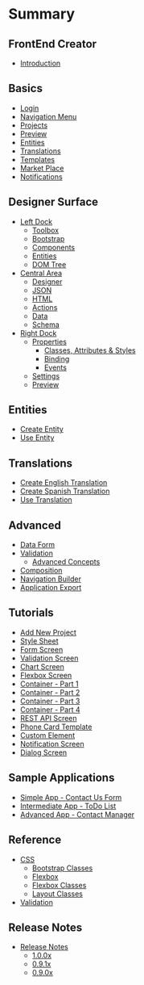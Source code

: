 # Summary

## FrontEnd Creator

* [Introduction](README.md)

## Basics

* [Login](basics/login.md)
* [Navigation Menu](basics/navigation-menu/readme.md)
* [Projects](basics/projects/readme.md)
* [Preview](basics/preview/readme.md)
* [Entities](basics/entities/readme.md)
* [Translations](basics/translations/readme.md)
* [Templates](basics/templates/readme.md)
* [Market Place](basics/market-place/readme.md)
* [Notifications](basics/notifications/readme.md)
<!-- * [User Avatar](basics/user-avatar.md) -->
  <!-- * [Key Concepts](basics/navigation-menu/key-concepts.md) -->
<!-- * [Styles](basics/styles/readme.md) -->
  <!-- * [Key Concepts](basics/styles/key-concepts.md) -->
<!-- * [Scripts](basics/scripts/readme.md) -->
  <!-- * [Key Concepts](basics/scripts/key-concepts.md) -->
  <!-- * [Key Concepts](basics/projects/key-concepts.md) -->
<!-- * [Screens](basics/screens/readme.md) -->
  <!-- * [Key Concepts](basics/screens/key-concepts.md) -->
<!-- * [Custom Elements](basics/custom-elements/readme.md) -->
  <!-- * [Key Concepts](basics/custom-elements/key-concepts.md) -->
<!-- * [Dialogs](basics/dialogs/readme.md) -->
  <!-- * [Key Concepts](basics/dialogs/key-concepts.md) -->
  <!-- * [Key Concepts](basics/notifications/key-concepts.md) -->
  <!-- * [Key Concepts](basics/preview/key-concepts.md) -->

## Designer Surface

* [Left Dock](designer-surface/left-dock/readme.md)
  * [Toolbox](designer-surface/left-dock/toolbox/readme.md)
    <!-- * [Key Concepts](designer-surface/left-dock/toolbox/key-concepts.md) -->
  * [Bootstrap](designer-surface/left-dock/bootstrap/readme.md)
    <!-- * [Key Concepts](designer-surface/left-dock/bootstrap/key-concepts.md) -->
  * [Components](designer-surface/left-dock/components/readme.md)
    <!-- * [Key Concepts](designer-surface/left-dock/components/key-concepts.md) -->
  * [Entities](designer-surface/left-dock/entities/readme.md)
    <!-- * [Key Concepts](designer-surface/left-dock/entities/key-concepts.md) -->
  * [DOM Tree](designer-surface/left-dock/dom-tree/readme.md)
    <!-- * [Key Concepts](designer-surface/left-dock/dom-tree/key-concepts.md) -->
* [Central Area](designer-surface/central-area/readme.md)
  * [Designer](designer-surface/central-area/designer/readme.md)
    <!-- * [Key Concepts](designer-surface/central-area/designer/key-concepts.md) -->
  * [JSON](designer-surface/central-area/json/readme.md)
    <!-- * [Key Concepts](designer-surface/central-area/json/key-concepts.md) -->
  * [HTML](designer-surface/central-area/html/readme.md)
    <!-- * [Key Concepts](designer-surface/central-area/html/key-concepts.md) -->
  * [Actions](designer-surface/central-area/actions/readme.md)
    <!-- * [Key Concepts](designer-surface/central-area/actions/key-concepts.md) -->
  * [Data](designer-surface/central-area/data/readme.md)
    <!-- * [Key Concepts](designer-surface/central-area/data/key-concepts.md) -->
  * [Schema](designer-surface/central-area/schema/readme.md)
    <!-- * [Key Concepts](designer-surface/central-area/schema/key-concepts.md) -->
* [Right Dock](designer-surface/right-dock/readme.md)
  * [Properties](designer-surface/right-dock/properties/readme.md)
    <!-- * [Key Concepts](designer-surface/right-dock/properties/key-concepts.md) -->
    * [Classes, Attributes & Styles](designer-surface/right-dock/properties/classes-attributes-styles.md)
    * [Binding](designer-surface/right-dock/properties/binding.md)
    * [Events](designer-surface/right-dock/properties/events.md)
  * [Settings](designer-surface/right-dock/settings/readme.md)
    <!-- * [Key Concepts](designer-surface/right-dock/settings/key-concepts.md) -->
  * [Preview](designer-surface/right-dock/preview/readme.md)
    <!-- * [Key Concepts](designer-surface/right-dock/preview/key-concepts.md) -->

## Entities
* [Create Entity](basics/entities/new.md)
* [Use Entity](basics/entities/usage.md)

## Translations
* [Create English Translation](basics/translations/new/en/readme.md)
* [Create Spanish Translation](basics/translations/new/es/readme.md)
* [Use Translation](basics/translations/usage.md)


## Advanced

* [Data Form](advanced/data-form/readme.md)
  <!-- * [Key Concepts](advanced/data-form/key-concepts.md) -->
* [Validation](advanced/validation/readme.md)
  <!-- * [Key Concepts](advanced/validation/key-concepts.md) -->
  * [Advanced Concepts](advanced/validation/advanced-concepts.md)
* [Composition](advanced/composition/readme.md)
  <!-- * [Key Concepts](advanced/composition/key-concepts.md) -->
* [Navigation Builder](advanced/navigation-builder/readme.md)
  <!-- * [Key Concepts](advanced/navigation-builder/key-concepts.md) -->
* [Application Export](advanced/application-export/readme.md)
  <!-- * [Key Concepts](advanced/application-export/key-concepts.md) -->

## Tutorials

* [Add New Project](tutorials/manage-projects.md)
* [Style Sheet](tutorials/style-sheet.md)
* [Form Screen](tutorials/form-screen.md)
* [Validation Screen](tutorials/validation-screen.md)
* [Chart Screen](tutorials/chart-screen.md)
* [Flexbox Screen](tutorials/flexbox-screen.md)
* [Container - Part 1](tutorials/container-part-1.md)
* [Container - Part 2](tutorials/container-part-2.md)
* [Container - Part 3](tutorials/container-part-3.md)
* [Container - Part 4](tutorials/container-part-4.md)
* [REST API Screen](tutorials/randomuser-screen.md)
* [Phone Card Template](tutorials/phone-card-template.md)
* [Custom Element](tutorials/custom-element.md)
* [Notification Screen](tutorials/notification-screen.md)
* [Dialog Screen](tutorials/dialog.md)

## Sample Applications

* [Simple App - Contact Us Form](sample-apps/contact-us.md)
* [Intermediate App - ToDo List](sample-apps/todo-list.md)
* [Advanced App - Contact Manager](sample-apps/contact-manager.md)

## Reference

* [CSS](reference/css/readme.md)
  * [Bootstrap Classes](reference/css/bootstrap-classes.md)
  * [Flexbox](reference/css/flexbox/flexbox.md)
  * [Flexbox Classes](reference/css/flexbox-classes.md)
  * [Layout Classes](reference/css/layout-classes.md)
* [Validation](reference/validation/readme.md)
  <!-- * [API](reference/validation/api.md) -->

## Release Notes

* [Release Notes](release-notes/readme.md)
  * [1.0.0x](release-notes/1.0.0x/readme.md)
  * [0.9.1x](release-notes/0.9.1x/readme.md)
  * [0.9.0x](release-notes/0.9.0x/readme.md)

